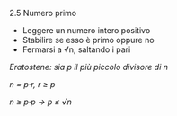 2.5 Numero primo

* Leggere un numero intero positivo
* Stabilire se esso è primo oppure no
* Fermarsi a √n, saltando i pari

_Eratostene: sia p il più piccolo divisore di n_

_n = p·r, r ≥ p_

_n ≥ p·p → p ≤ √n_
